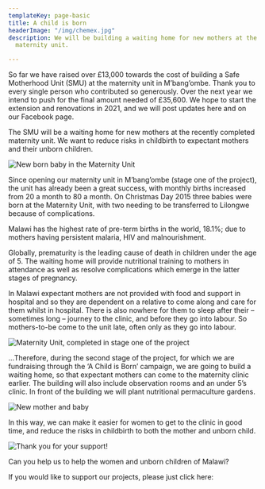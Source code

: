 ```yaml
---
templateKey: page-basic
title: A child is born
headerImage: "/img/chemex.jpg"
description: We will be building a waiting home for new mothers at the recently completed
  maternity unit.

---
```

So far we have raised over £13,000 towards the cost of building a Safe Motherhood Unit (SMU) at the maternity unit in M’bang’ombe. Thank you to every single person who contributed so generously. Over the next year we intend to push for the final amount needed of £35,600. We hope to start the extension and renovations in 2021, and we will post updates here and on our Facebook page.

The SMU will be a waiting home for new mothers at the recently completed maternity unit. We want to reduce risks in childbirth to expectant mothers and their unborn children.

![New born baby in the Maternity Unit](/img/img_8988.jpg "New born baby in the Maternity Unit")

Since opening our maternity unit in M’bang’ombe (stage one of the project), the unit has already been a great success, with monthly births increased from 20 a month to 80 a month. On Christmas Day 2015 three babies were born at the Maternity Unit, with two needing to be transferred to Lilongwe because of complications.

Malawi has the highest rate of pre-term births in the world, 18.1%; due to mothers having persistent malaria, HIV and malnourishment.

Globally, prematurity is the leading cause of death in children under the age of 5. The waiting home will provide nutritional training to mothers in attendance as well as resolve complications which emerge in the latter stages of pregnancy.

In Malawi expectant mothers are not provided with food and support in hospital and so they are dependent on a relative to come along and care for them whilst in hospital. There is also nowhere for them to sleep after their – sometimes long – journey to the clinic, and before they go into labour. So mothers-to-be come to the unit late, often only as they go into labour.

![Maternity Unit, completed in stage one of the project](/img/img_4993.jpg "Maternity Unit, completed in stage one of the project")

…Therefore, during the second stage of the project, for which we are fundraising through the ‘A Child is Born’ campaign, we are going to build a waiting home, so that expectant mothers can come to the maternity clinic earlier. The building will also include observation rooms and an under 5’s clinic. In front of the building we will plant nutritional permaculture gardens.

![New mother and baby](/img/malawi-2-036.jpg "New mother and baby")

In this way, we can make it easier for women to get to the clinic in good time, and reduce the risks in childbirth to both the mother and unborn child.

![Thank you for your support!](/img/paige-card.jpg "Thank you for your support!")

Can you help us to help the women and unborn children of Malawi?

If you would like to support our projects, please just click here: